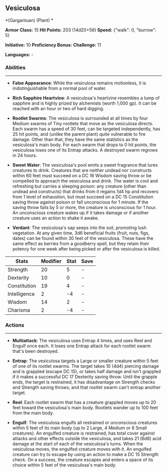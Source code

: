 ## Vesiculosa
*(Gargantuan) (Plant) *

**Armor Class:** 15
**Hit Points:** 203 (14d20+56)
**Speed:** {"walk": 0, "burrow": 5}

**Initiative:** 10
**Proficiency Bonus:**
**Challenge:** 11

**Languages:** -

### Abilities
 --- 
- **False Appearance**: While the vesiculosa remains motionless, it is indistinguishable from a normal pool of water.

- **Rich Sapphire Heartvine**: A vesiculosa's heartvine resembles a lump of sapphire and is highly prized by alchemists (worth 1,000 gp). It can be reached with an hour or two of hard digging.

- **Rootlet Swarms**: The vesiculosa is surrounded at all times by four Medium swarms of Tiny rootlets that move as the vesiculosa directs. Each swarm has a speed of 30 feet, can be targeted independently, has 25 hit points, and (unlike the parent plant) quite vulnerable to fire damage. Other than that, they have the same statistics as the vesiculosa's main body. For each swarm that drops to 0 hit points, the vesiculosa loses one of its Entrap attacks. A destroyed swarm regrows in 24 hours.

- **Sweet Water**: The vesiculosa's pool emits a sweet fragrance that lures creatures to drink. Creatures that are neither undead nor constructs within 60 feet must succeed on a DC 16 Wisdom saving throw or be compelled to approach the vesiculosa and drink. The water is cool and refreshing but carries a sleeping poison: any creature (other than undead and constructs) that drinks from it regains 1d4 hp and recovers from 1 level of exhaustion, but must succeed on a DC 15 Constitution saving throw against poison or fall unconscious for 1 minute. If the saving throw fails by 5 or more, the creature is unconscious for 1 hour. An unconscious creature wakes up if it takes damage or if another creature uses an action to shake it awake.

- **Verdant**: The vesiculosa's sap seeps into the soil, promoting lush vegetation. At any given time, 3d6 beneficial fruits (fruit, nuts, figs, dates) can be found within 30 feet of the vesiculosa. These have the same effect as berries from a goodberry spell, but they retain their potency for one week after being picked or after the vesiculosa is killed.



| Stats | Modifier | Stat | Save
| ---- | ---- | ---- | ---- |
| Strength | 20 | 5 | - |
| Dexterity | 10 | 0 | - |
| Constitution | 19 | 4 | - |
| Intelligence | 2 | -4 | - |
| Wisdom | 14 | 2 | - |
| Charisma | 2 | -4 | - |

### Actions
 --- 
- **Multiattack**: The vesiculosa uses Entrap 4 times, and uses Reel and Engulf once each. It loses one Entrap attack for each rootlet swarm that's been destroyed.

- **Entrap**: The vesiculosa targets a Large or smaller creature within 5 feet of one of its rootlet swarms. The target takes 10 (4d4) piercing damage and is grappled (escape DC 15), or takes half damage and isn't grappled if it makes a successful DC 17 Dexterity saving throw. Until the grapple ends, the target is restrained, it has disadvantage on Strength checks and Strength saving throws, and that rootlet swarm can't entrap another target.

- **Reel**: Each rootlet swarm that has a creature grappled moves up to 20 feet toward the vesiculosa's main body. Rootlets wander up to 100 feet from the main body.

- **Engulf**: The vesiculosa engulfs all restrained or unconscious creatures within 5 feet of its main body (up to 2 Large, 4 Medium or 8 Small creatures). An engulfed creature is restrained, has total cover against attacks and other effects outside the vesiculosa, and takes 21 (6d6) acid damage at the start of each of the vesiculosa's turns. When the vesiculosa moves, the engulfed creature moves with it. An engulfed creature can try to escape by using an action to make a DC 15 Strength check. On a success, the creature escapes and enters a space of its choice within 5 feet of the vesiculosa's main body.


